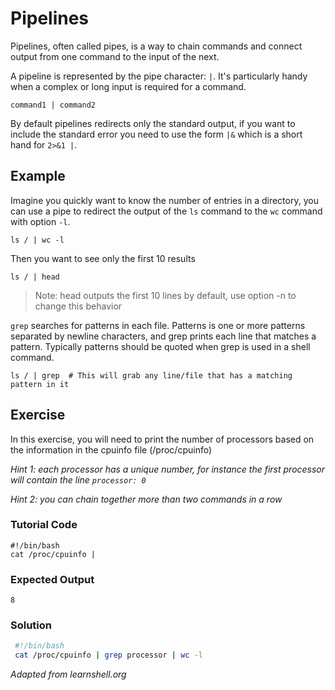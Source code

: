 # Pipelines

Pipelines, often called pipes, is a way to chain commands and connect output from one command to the input of the next.

A pipeline is represented by the pipe character: `|`. It's particularly handy when a complex or long input is required for a command.

    command1 | command2

By default pipelines redirects only the standard output, if you want to include the standard error you need to use the form `|&` which is a short hand for `2>&1 |`.

## Example

Imagine you quickly want to know the number of entries in a directory, you can use a pipe to redirect the output of the `ls` command to the `wc` command with option `-l`.

    ls / | wc -l

Then you want to see only the first 10 results

    ls / | head

> Note: head outputs the first 10 lines by default, use option -n to change this behavior

`grep` searches for patterns in each file. Patterns is one or more patterns separated by newline characters, and grep prints each line that matches a pattern. Typically patterns should be quoted when grep is used in a shell command.

    ls / | grep  # This will grab any line/file that has a matching pattern in it

## Exercise

In this exercise, you will need to print the number of processors based on the information in the cpuinfo file (/proc/cpuinfo)

*Hint 1: each processor has a unique number, for instance the first processor will contain the line ``processor: 0``*

*Hint 2: you can chain together more than two commands in a row*

### Tutorial Code

    #!/bin/bash
    cat /proc/cpuinfo |

### Expected Output

    8

### Solution

```bash
 #!/bin/bash
 cat /proc/cpuinfo | grep processor | wc -l
```
*Adapted from learnshell.org*
